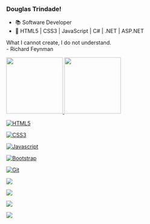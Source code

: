 ### Douglas Trindade!

- 📚 Software Developer
- 🌱 HTML5 | CSS3 | JavaScript | C# | .NET | ASP.NET

What I cannot create, I do not understand.<br>
                         - Richard Feynman</br>
<div>
  <a href="https://github.com/DouglasTrindade">
  <img height="150em" src="https://github-readme-stats.vercel.app/api?username=douglastrindade&show_icons=true&theme=dark&include_all_commits=true&count_private=true"/>
  <img height="150em" src="https://github-readme-stats.vercel.app/api/top-langs/?username=douglastrindade&layout=compact&langs_count=7&theme=dark"/>
</div>
  
 
<div style="display: inline_block">

![HTML5](https://img.shields.io/badge/html5-%23323330.svg?style=for-the-badge&logo=html5&logoColor=E34F26)

![CSS3](https://img.shields.io/badge/css3-%23323330.svg?style=for-the-badge&logo=css3&logoColor=1572B6)

![Javascript](https://img.shields.io/badge/JavaScript-323330?style=for-the-badge&logo=javascript&logoColor=F7DF1E)

![Bootstrap](https://img.shields.io/badge/bootstrap-%23323330.svg?style=for-the-badge&logo=bootstrap&logoColor=865dc4)

![Git](https://img.shields.io/badge/git-%23323330.svg?style=for-the-badge&logo=git&logoColor=F05033)

</div>
  
<div style="display: inline_block">
  <a href="https://instagram.com/douglastrindade1" alt="Instagram"><img src="https://img.shields.io/badge/-Instagram-1C1C1C?style=for-the-badge&logo=Instagram&logoColor=00FFFF&link=https://instagram.com/douglastrindade1"></a>
    
  <a href="https://discord.gg/ZdSECpBT4t"><img src="https://img.shields.io/badge/-Discord-1C1C1C?style=for-the-badge&logo=Discord&logoColor=00FFFF&link"></a>
    
  <a href = "mailto:douglastrindade22@hotmail.com"><img src="https://img.shields.io/badge/-Hotmail-1C1C1C?style=for-the-badge&logo=Hotmail&logoColor=00FFFF&link"></a>
      
  <a href="https://www.linkedin.com/in/douglastrindade1/" alt="Linkedin"><img src="https://img.shields.io/badge/-Linkedin-1C1C1C?style=for-the-badge&logo=Linkedin&logoColor=00FFFF&link=https://www.linkedin.com/in/douglastrindade1/"></a>
</div>
      

